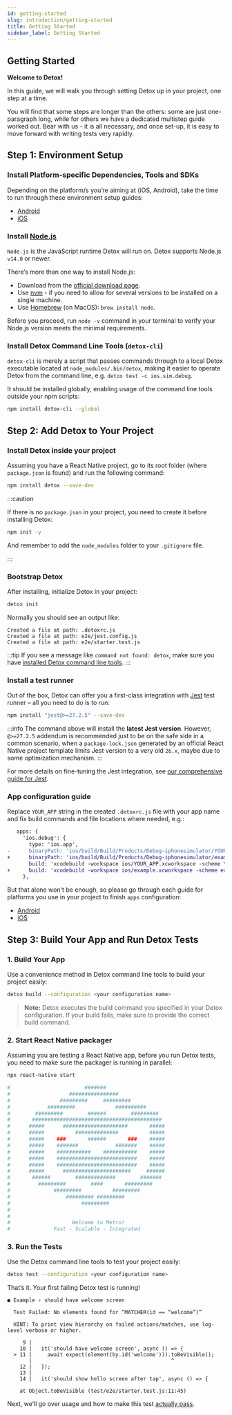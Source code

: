 ```yaml
---
id: getting-started
slug: introduction/getting-started
title: Getting Started
sidebar_label: Getting Started
---
```


## Getting Started

**Welcome to Detox!**

In this guide, we will walk you through setting Detox up in your project, one step at a time.

You will find that some steps are longer than the others: some are just one-paragraph long, while for others we have a dedicated multistep guide worked out. Bear with us - it is all necessary, and once set-up, it is easy to move forward with writing tests very rapidly.

## Step 1: Environment Setup

### Install Platform-specific Dependencies, Tools and SDKs

Depending on the platform/s you’re aiming at (iOS, Android), take the time to run through these environment setup guides:

- [Android](Introduction.AndroidDevEnv.md)
- [iOS](Introduction.iOSDevEnv.md)

### Install [Node.js](https://nodejs.org/en/)

`Node.js` is the JavaScript runtime Detox will run on.
Detox supports Node.js `v14.0` or newer.

There’s more than one way to install Node.js:

- Download from the [official download page](https://nodejs.org/en/download/).
- Use [nvm](https://github.com/nvm-sh/nvm) - if you need to allow for several versions to be installed on a single machine.
- Use [Homebrew](https://formulae.brew.sh/formula/node) (on MacOS): `brew install node`.

Before you proceed, run `node -v` command in your terminal to verify your Node.js version meets the minimal requirements.

### Install Detox Command Line Tools (`detox-cli`)

`detox-cli` is merely a script that passes commands through to
a local Detox executable located at `node_modules/.bin/detox`,
making it easier to operate Detox from the command line, e.g. `detox test -c ios.sim.debug`.

It should be installed globally, enabling usage of the command line tools outside your npm scripts:

```bash npm2yarn
npm install detox-cli --global
```

## Step 2: Add Detox to Your Project

### Install Detox inside your project

Assuming you have a React Native project, go to its root folder (where `package.json` is found)
and run the following command:

```bash npm2yarn
npm install detox --save-dev
```

:::caution

If there is no `package.json` in your project, you need to create it before installing Detox:

```bash npm2yarn
npm init -y
```

And remember to add the `node_modules` folder to your `.gitignore` file.

:::

### Bootstrap Detox

After installing, initialize Detox in your project:

```bash
detox init
```

Normally you should see an output like:

```plain text
Created a file at path: .detoxrc.js
Created a file at path: e2e/jest.config.js
Created a file at path: e2e/starter.test.js
```

:::tip
If you see a message like `command not found: detox`, make sure you have [installed Detox command line tools](#install-detox-command-line-tools-detox-cli).
:::

### Install a test runner

Out of the box, Detox can offer you a first-class integration with [Jest](https://jestjs.io) test runner –
all you need to do is to run:

```bash npm2yarn
npm install "jest@>=27.2.5" --save-dev
```

:::info
The command above will install the **latest Jest version**. However, `@>=27.2.5` addendum is recommended just to be on the safe side in a common scenario, when a `package-lock.json`
generated by an official React Native project template limits Jest version to a very old `26.x`, maybe due to some optimization mechanism.
:::

For more details on fine-tuning the Jest integration,
see [our comprehensive guide for Jest](Guide.Jest.md).

### App configuration guide

Replace `YOUR_APP` string in the created `.detoxrc.js` file with your app name
and fix build commands and file locations where needed, e.g.:

```diff
   apps: {
     'ios.debug': {
       type: 'ios.app',
-      binaryPath: 'ios/build/Build/Products/Debug-iphonesimulator/YOUR_APP.app',
+      binaryPath: 'ios/build/Build/Products/Debug-iphonesimulator/example.app',
       build: 'xcodebuild -workspace ios/YOUR_APP.xcworkspace -scheme YOUR_APP -configuration Debug -sdk iphonesimulator -derivedDataPath ios/build'
+      build: 'xcodebuild -workspace ios/example.xcworkspace -scheme example -configuration Debug -sdk iphonesimulator -derivedDataPath ios/build'
     },
```

But that alone won't be enough, so please go through each guide for platforms
you use in your project to finish `apps` configuration:

- [Android](Introduction.Android.md)
- [iOS](Introduction.iOS.md)

## Step 3: Build Your App and Run Detox Tests

### 1. Build Your App

Use a convenience method in Detox command line tools to build your project easily:

```sh
detox build --configuration <your configuration name>
```

> **Note:** Detox executes the build command you specified in your Detox configuration. If your build fails, make sure to provide the correct build command.

### 2. Start React Native packager

Assuming you are testing a React Native app, before you run Detox tests,
you need to make sure the packager is running in parallel:

```bash
npx react-native start

#                        #######
#                   ################
#                #########     #########
#            #########             ##########
#        #########        ######        #########
#       ##########################################
#      #####      #####################       #####
#      #####          ##############          #####
#      #####    ###       ######       ###    #####
#      #####    #######            #######    #####
#      #####    ###########    ###########    #####
#      #####    ##########################    #####
#      #####    ##########################    #####
#      #####      ######################     ######
#       ######        #############        #######
#         #########        ####       #########
#              #########          #########
#                  ######### #########
#                       #########
#
#
#                    Welcome to Metro!
#              Fast - Scalable - Integrated
```

### 3. Run the Tests

Use the Detox command line tools to test your project easily:

```sh
detox test --configuration <your configuration name>
```

That’s it. Your first failing Detox test is running!

```plain text
● Example › should have welcome screen

  Test Failed: No elements found for “MATCHER(id == “welcome”)”

  HINT: To print view hierarchy on failed actions/matches, use log-level verbose or higher.

     9 |
    10 |   it('should have welcome screen', async () => {
  > 11 |     await expect(element(by.id('welcome'))).toBeVisible();
       |                                             ^
    12 |   });
    13 |
    14 |   it('should show hello screen after tap', async () => {

    at Object.toBeVisible (test/e2e/starter.test.js:11:45)
```

Next, we’ll go over usage and how to make this test [actually pass](Introduction.WritingFirstTest.md).
